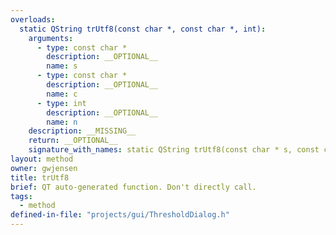 ```yaml
---
overloads:
  static QString trUtf8(const char *, const char *, int):
    arguments:
      - type: const char *
        description: __OPTIONAL__
        name: s
      - type: const char *
        description: __OPTIONAL__
        name: c
      - type: int
        description: __OPTIONAL__
        name: n
    description: __MISSING__
    return: __OPTIONAL__
    signature_with_names: static QString trUtf8(const char * s, const char * c, int n)
layout: method
owner: gwjensen
title: trUtf8
brief: QT auto-generated function. Don't directly call.
tags:
  - method
defined-in-file: "projects/gui/ThresholdDialog.h"
---
```

